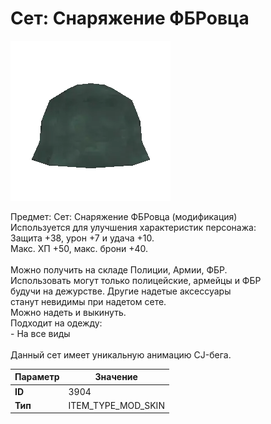 # Сет: Снаряжение ФБРовца

![Item Image](../img/3904.webp?raw=true)

Предмет: Сет: Снаряжение ФБРовца (модификация)<br>Используется для улучшения характеристик персонажа:<br>Защита +38, урон +7 и удача +10.<br>Макс. ХП +50, макс. брони +40.<br><br>Можно получить на складе Полиции, Армии, ФБР.<br>Использовать могут только полицейские, армейцы и ФБР<br>будучи на дежурстве. Другие надетые аксессуары<br>станут невидимы при надетом сете.<br>Можно надеть и выкинуть.<br>Подходит на одежду: <br>- На все виды<br><br>Данный сет имеет уникальную анимацию CJ-бега.


| Параметр | Значение |
|----------|----------|
| **ID** | 3904 |
| **Тип** | ITEM_TYPE_MOD_SKIN |

